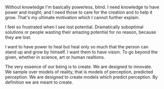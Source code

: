 Without knowledge I'm basically powerless, blind. I need knowledge to have power and insight; and I need those to care for the creation and to help it grow. That's my ultimate motivation which I cannot further explain.

I feel so frustrated when I see lost potential. Dramatically suboptimal solutions or people wasting their amazing potential for no reason, because they are lost.

I want to have power to heal but heal only so much that the person can stand up and grow by himself. I want them to have vision. To go beyond the given, whether in science, art or human realtions.

The very essence of our being is to create. We are designed to innovate. We sample over models of reality, that is models of perception, predicted perception. We are designed to create models which predict perception. By definition we are meant to create.